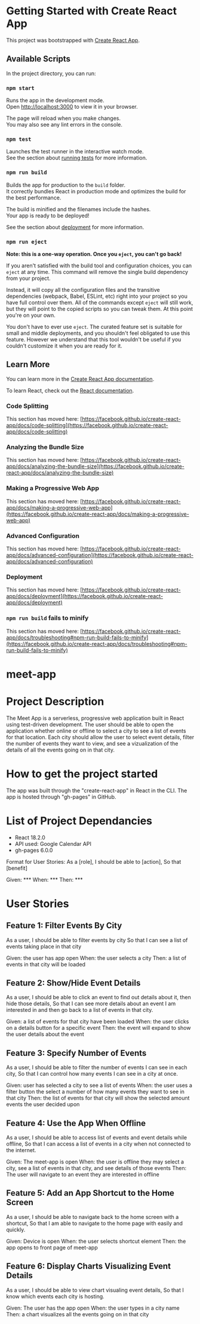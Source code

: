 # Getting Started with Create React App

This project was bootstrapped with [Create React App](https://github.com/facebook/create-react-app).

## Available Scripts

In the project directory, you can run:

### `npm start`

Runs the app in the development mode.\
Open [http://localhost:3000](http://localhost:3000) to view it in your browser.

The page will reload when you make changes.\
You may also see any lint errors in the console.

### `npm test`

Launches the test runner in the interactive watch mode.\
See the section about [running tests](https://facebook.github.io/create-react-app/docs/running-tests) for more information.

### `npm run build`

Builds the app for production to the `build` folder.\
It correctly bundles React in production mode and optimizes the build for the best performance.

The build is minified and the filenames include the hashes.\
Your app is ready to be deployed!

See the section about [deployment](https://facebook.github.io/create-react-app/docs/deployment) for more information.

### `npm run eject`

**Note: this is a one-way operation. Once you `eject`, you can't go back!**

If you aren't satisfied with the build tool and configuration choices, you can `eject` at any time. This command will remove the single build dependency from your project.

Instead, it will copy all the configuration files and the transitive dependencies (webpack, Babel, ESLint, etc) right into your project so you have full control over them. All of the commands except `eject` will still work, but they will point to the copied scripts so you can tweak them. At this point you're on your own.

You don't have to ever use `eject`. The curated feature set is suitable for small and middle deployments, and you shouldn't feel obligated to use this feature. However we understand that this tool wouldn't be useful if you couldn't customize it when you are ready for it.

## Learn More

You can learn more in the [Create React App documentation](https://facebook.github.io/create-react-app/docs/getting-started).

To learn React, check out the [React documentation](https://reactjs.org/).

### Code Splitting

This section has moved here: [https://facebook.github.io/create-react-app/docs/code-splitting](https://facebook.github.io/create-react-app/docs/code-splitting)

### Analyzing the Bundle Size

This section has moved here: [https://facebook.github.io/create-react-app/docs/analyzing-the-bundle-size](https://facebook.github.io/create-react-app/docs/analyzing-the-bundle-size)

### Making a Progressive Web App

This section has moved here: [https://facebook.github.io/create-react-app/docs/making-a-progressive-web-app](https://facebook.github.io/create-react-app/docs/making-a-progressive-web-app)

### Advanced Configuration

This section has moved here: [https://facebook.github.io/create-react-app/docs/advanced-configuration](https://facebook.github.io/create-react-app/docs/advanced-configuration)

### Deployment

This section has moved here: [https://facebook.github.io/create-react-app/docs/deployment](https://facebook.github.io/create-react-app/docs/deployment)

### `npm run build` fails to minify

This section has moved here: [https://facebook.github.io/create-react-app/docs/troubleshooting#npm-run-build-fails-to-minify](https://facebook.github.io/create-react-app/docs/troubleshooting#npm-run-build-fails-to-minify)
# meet-app

# Project Description

  The Meet App is a serverless, progressive web application built in React using test-driven development. The user should be able to open the application whether online or offline to select a city to see a list of events for that location. Each city should allow the user to select event details, filter the number of events they want to view, and see a vizualization of the details of all the events going on in that city. 

# How to get the project started

  The app was built through the "create-react-app" in React in the CLI. The app is hosted through "gh-pages" in GitHub. 

# List of Project Dependancies
  
  * React 18.2.0
  * API used: Google Calendar API
  * gh-pages 6.0.0



Format for User Stories:
  As a [role],
  I should be able to [action],
  So that [benefit]

  Given: ***
  When: ***
  Then: ***

# User Stories

## Feature 1: Filter Events By City
  As a user,
  I should be able to filter events by city
  So that I can see a list of events taking place in that city

  Given: the user has app open
  When: the user selects a city
  Then: a list of events in that city will be loaded

## Feature 2: Show/Hide Event Details
  As a user,
  I should be able to click an event to find out details about it, then hide those details,
  So that I can see more details about an event I am interested in and then go back to a list of events in that city.

  Given: a list of events for that city have been loaded
  When: the user clicks on a details button for a specific event
  Then: the event will expand to show the user details about the event

## Feature 3: Specify Number of Events
  As a user,
  I should be able to filter the number of events I can see in each city,
  So that I can control how many events I can see in a city at once.

  Given: user has selected a city to see a list of events
  When: the user uses a filter button the select a number of how many events they want to see in that city
  Then: the list of events for that city will show the selected amount events the user decided upon

## Feature 4: Use the App When Offline
  As a user,
  I should be able to access list of events and event details while offline,
  So that I can access a list of events in a city when not connected to the internet.

  Given: The meet-app is open
  When: the user is offline they may select a city, see a list of events in that city, and see details of those events
  Then: The user will navigate to an event they are interested in offline

## Feature 5: Add an App Shortcut to the Home Screen
  As a user,
  I should be able to navigate back to the home screen with a shortcut,
  So that I am able to navigate to the home page with easily and quickly.

  Given: Device is open
  When: the user selects shortcut element
  Then: the app opens to front page of meet-app

## Feature 6: Display Charts Visualizing Event Details
  As a user,
  I should be able to view chart visualing event details,
  So that I know which events each city is hosting.

  Given: The user has the app open
  When: the user types in a city name
  Then: a chart visualizes all the events going on in that city
